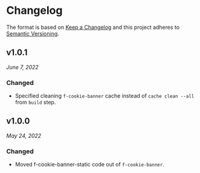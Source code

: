 # Changelog

The format is based on [Keep a Changelog](http://keepachangelog.com/en/1.0.0/)
and this project adheres to [Semantic Versioning](http://semver.org/spec/v2.0.0.html).

v1.0.1
------------------------------
*June 7, 2022*

### Changed
- Specified cleaning `f-cookie-banner` cache instead of `cache clean --all` from `build` step.

v1.0.0
------------------------------
*May 24, 2022*

### Changed
- Moved f-cookie-banner-static code out of `f-cookie-banner`.
